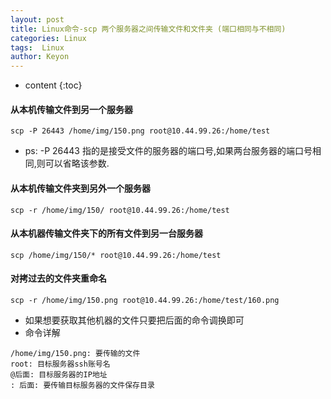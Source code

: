 ```yaml
---
layout: post
title: Linux命令-scp 两个服务器之间传输文件和文件夹 (端口相同与不相同)
categories: Linux
tags:  Linux
author: Keyon
---
```

* content
{:toc}

#### 从本机传输文件到另一个服务器
````
scp -P 26443 /home/img/150.png root@10.44.99.26:/home/test
````
* ps: -P 26443 指的是接受文件的服务器的端口号,如果两台服务器的端口号相同,则可以省略该参数.







#### 从本机传输文件夹到另外一个服务器
````
scp -r /home/img/150/ root@10.44.99.26:/home/test
````
#### 从本机器传输文件夹下的所有文件到另一台服务器
````
scp /home/img/150/* root@10.44.99.26:/home/test
````
#### 对拷过去的文件夹重命名
````
scp -r /home/img/150.png root@10.44.99.26:/home/test/160.png
````

* 如果想要获取其他机器的文件只要把后面的命令调换即可
* 命令详解
````
/home/img/150.png: 要传输的文件
root: 目标服务器ssh账号名
@后面: 目标服务器的IP地址
: 后面: 要传输目标服务器的文件保存目录
````